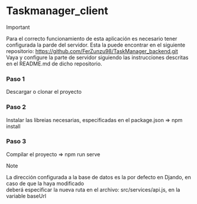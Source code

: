 # Taskmanager_client
> [!IMPORTANT]
> Para el correcto funcionamiento de esta aplicación es necesario tener configurada la parde del servidor. 
> Esta la puede encontrar en el siguiente repositorio: https://github.com/FerZunzu98/TaskManager_backend.git <br>
> Vaya y configure la parte de servidor siguiendo las instrucciones descritas en el README.md de dicho repositorio. 

### Paso 1

Descargar o clonar el proyecto

### Paso 2

Instalar las libreias necesarias, especificadas en el package.json => npm install

### Paso 3

Compilar el proyecto => npm run serve

> [!NOTE]
> La dirección configurada a la base de datos es la por defecto en Djando, en caso de que la haya modificado <br>
> deberá especificar la nueva ruta en el archivo: src/services/api.js, en la variable baseUrl
